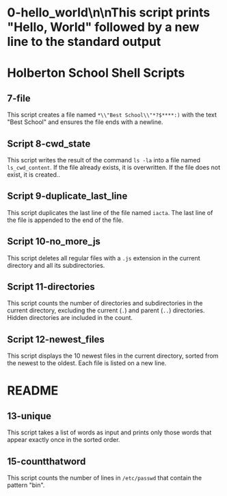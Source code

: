 # 0-hello_world\n\nThis script prints "Hello, World" followed by a new line to the standard output
# Holberton School Shell Scripts

## 7-file

This script creates a file named `*\\"Best School\\"*?$****:)` with the text "Best School" and ensures the file ends with a newline.
## Script 8-cwd_state

This script writes the result of the command `ls -la` into a file named `ls_cwd_content`. If the file already exists, it is overwritten. If the file does not exist, it is created..

## Script 9-duplicate_last_line

This script duplicates the last line of the file named `iacta`. The last line of the file is appended to the end of the file.

## Script 10-no_more_js

This script deletes all regular files with a `.js` extension in the current directory and all its subdirectories.

## Script 11-directories

This script counts the number of directories and subdirectories in the current directory, excluding the current (`.`) and parent (`..`) directories. Hidden directories are included in the count.

## Script 12-newest_files

This script displays the 10 newest files in the current directory, sorted from the newest to the oldest. Each file is listed on a new line.

# README

## 13-unique

This script takes a list of words as input and prints only those words that appear exactly once in the sorted order.

## 15-countthatword

This script counts the number of lines in `/etc/passwd` that contain the pattern "bin".
